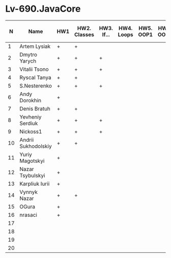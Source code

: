 # Lv-690.JavaCore
N|Name| HW1 | HW2. Classes|HW3. If...|HW4. Loops|HW5. OOP1 |HW6. OOP2 |HW7. Inner classes| HW8. Collection | HW9. String|HW10. Exception|HW11. Thread. IO|HW12. Java8
--|--|--|--|--|--|--|--|--|--|--|--|--|--
1|Artem Lysiak|+|+|||||||||||
2|Dmytro Yarych|+|+|+||||||||||
3|Vitalii Tsono|+|+|+||||||||||
4|Ryscal Tanya|+|+|||||||||||
5|S.Nesterenko|+|+|+||||||||||
6|Andy Dorokhin|+||||||||||||
7|Denis Bratuh|+|+|||||||||||
8|Yevheniy Serdiuk|+|+|+||||||||||
9|Nickoss1|+|+|+||||||||||
10|Andrii Sukhodolskiy|+|+|||||||||||
11|Yuriy Magotskyi|+||||||||||||
12|Nazar Tsybulskyi|+||||||||||||
13|Karpliuk Iurii|+||||||||||||
14|Vynnyk Nazar|+|+|||||||||||
15|OGura|+||||||||||||
16|nrasaci|+||||||||||||
17||||||||||||||
18||||||||||||||
19||||||||||||||
20||||||||||||||
